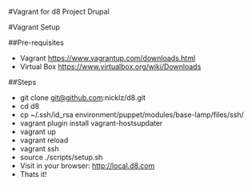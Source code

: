 #Vagrant for d8 Project Drupal

#Vagrant Setup

##Pre-requisites
* Vagrant https://www.vagrantup.com/downloads.html
* Virtual Box https://www.virtualbox.org/wiki/Downloads


##Steps
* git clone git@github.com:nicklz/d8.git
* cd d8
* cp ~/.ssh/id_rsa environment/puppet/modules/base-lamp/files/ssh/
* vagrant plugin install vagrant-hostsupdater
* vagrant up
* vagrant reload
* vagrant ssh
* source ./scripts/setup.sh
* Visit in your browser: http://local.d8.com
* Thats it!